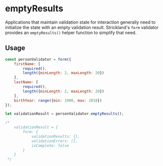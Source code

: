 # emptyResults

Applications that maintain validation state for interaction generally need to initialize the state with an empty validation result. Strickland's `form` validator provides an `emptyResults()` helper function to simplify that need.

## Usage

```jsx
const personValidator = form({
    firstName: [
        required(),
        length({minLength: 2, maxLength: 20})
    ],
    lastName: [
        required(),
        length({minLength: 2, maxLength: 20})
    ],
    birthYear: range({min: 1900, max: 2018})
});

let validationResult = personValidator.emptyResults();

/*
    validationResult = {
        form: {
            validationResults: {},
            validationErrors: [],
            isComplete: false
        }
    }
 */
```
